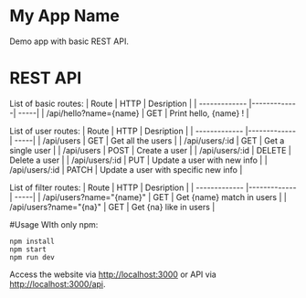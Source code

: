 # My App Name
Demo app with basic REST API.

# REST API
List of basic routes:
| Route        | HTTP           | Desription  |
| ------------- |-------------| -----|
| /api/hello?name={name}      | GET | Print hello, {name} ! |

List of user routes:
| Route        | HTTP           | Desription  |
| ------------- |-------------| -----|
| /api/users      | GET | Get all the users |
| /api/users/:id      | GET | Get a single user |
| /api/users      | POST | Create a user |
| /api/users/:id      | DELETE | Delete a user |
| /api/users/:id      | PUT | Update a user with new info |
| /api/users/:id      | PATCH | Update a user with specific new info |

List of filter routes:
| Route        | HTTP           | Desription  |
| ------------- |-------------| -----|
| /api/users?name="{name}"      | GET | Get {name} match in users |
| /api/users?name="{na}"      | GET | Get {na} like in users |

#Usage
WIth only npm:
```
npm install
npm start
npm run dev
```

Access the website via <http://localhost:3000> or API via <http://localhost:3000/api>. 